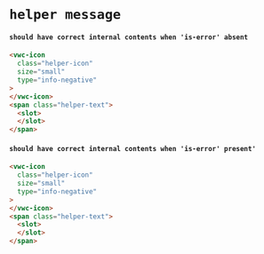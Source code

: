 # `helper message`

#### `should have correct internal contents when 'is-error' absent`

```html
<vwc-icon
  class="helper-icon"
  size="small"
  type="info-negative"
>
</vwc-icon>
<span class="helper-text">
  <slot>
  </slot>
</span>

```

#### `should have correct internal contents when 'is-error' present'`

```html
<vwc-icon
  class="helper-icon"
  size="small"
  type="info-negative"
>
</vwc-icon>
<span class="helper-text">
  <slot>
  </slot>
</span>

```
